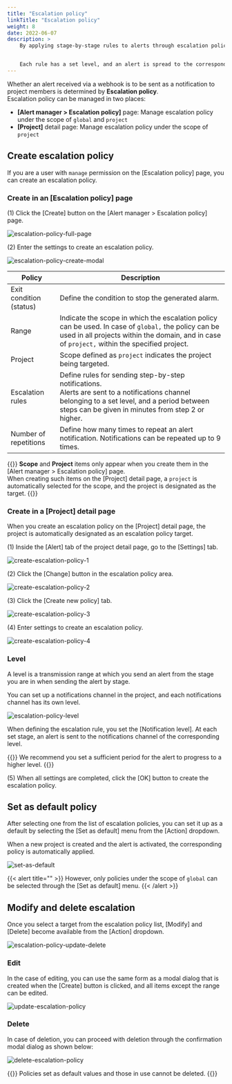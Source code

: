 ```yaml
---
title: "Escalation policy"
linkTitle: "Escalation policy"
weight: 8
date: 2022-06-07
description: >
    By applying stage-by-stage rules to alerts through escalation policies, alerts that have been received are effectively sent to members of the project.


    Each rule has a set level, and an alert is spread to the corresponding notifications channel for each level.
---
```


Whether an alert received via a webhook is to be sent as a notification to project members is determined by **Escalation policy**.
<br>
Escalation policy can be managed in two places:

- **[Alert manager > Escalation policy]** page: Manage escalation policy under the scope of `global` and `project`
- **[Project]** detail page: Manage escalation policy under the scope of `project`

## Create escalation policy

If you are a user with `manage` permission on the [Escalation policy] page, you can create an escalation policy.

### Create in an [Escalation policy] page
(1) Click the [Create] button on the [Alert manager > Escalation policy] page.

![escalation-policy-full-page](/docs/guides/alert-manager/escalation-policy-img/escalation-policy-full-page.png)

(2) Enter the settings to create an escalation policy.

![escalation-policy-create-modal](/docs/guides/alert-manager/escalation-policy-img/escalation-policy-create-modal.png)

| Policy        | Description                                                                                                  |
|-----------|-----------------------------------------------------------------------------------------------------|
| Exit condition (status) | Define the condition to stop the generated alarm.                                                                             |
| Range | Indicate the scope in which the escalation policy can be used. In case of `global,` the policy can be used in all projects within the domain, and in case of `project,` within the specified project. |
| Project | Scope defined as `project` indicates the project being targeted.                                                                  |
| Escalation rules | Define rules for sending step-by-step notifications.<br/>Alerts are sent to a notifications channel belonging to a set level, and a period between steps can be given in minutes from step 2 or higher.        |
| Number of repetitions | Define how many times to repeat an alert notification. Notifications can be repeated up to 9 times.                                                          |

{{<alert>}}
**Scope** and **Project** items only appear when you create them in the [Alert manager > Escalation policy] page.
<br>
When creating such items on the [Project] detail page, a `project` is automatically selected for the scope, and the project is designated as the target.
{{</alert>}}

### Create in a [Project] detail page
When you create an escalation policy on the [Project] detail page, the project is automatically designated as an escalation policy target.

(1) Inside the [Alert] tab of the project detail page, go to the [Settings] tab.

![create-escalation-policy-1](/docs/guides/alert-manager/escalation-policy-img/create-escalation-policy-1.png)

(2) Click the [Change] button in the escalation policy area.

![create-escalation-policy-2](/docs/guides/alert-manager/escalation-policy-img/create-escalation-policy-2.png)

(3) Click the [Create new policy] tab.

![create-escalation-policy-3](/docs/guides/alert-manager/escalation-policy-img/create-escalation-policy-3.png)

(4) Enter settings to create an escalation policy.

![create-escalation-policy-4](/docs/guides/alert-manager/escalation-policy-img/create-escalation-policy-4.png)

### Level

A level is a transmission range at which you send an alert from the stage you are in when sending the alert by stage.

You can set up a notifications channel in the project, and each notifications channel has its own level.

![escalation-policy-level](/docs/guides/alert-manager/escalation-policy-img/escalation-policy-level.png)

When defining the escalation rule, you set the [Notification level]. At each set stage, an alert is sent to the notifications channel of the corresponding level.

{{<alert>}}
We recommend you set a sufficient period for the alert to progress to a higher level.
{{</alert>}}

(5) When all settings are completed, click the [OK] button to create the escalation policy.




## Set as default policy

After selecting one from the list of escalation policies, you can set it up as a default by selecting the [Set as default] menu from the [Action] dropdown.

When a new project is created and the alert is activated, the corresponding policy is automatically applied.

![set-as-default](/docs/guides/alert-manager/escalation-policy-img/set-as-default.png)

{{< alert title="" >}}
However, only policies under the scope of `global` can be selected through the [Set as default] menu.
{{< /alert >}}




## Modify and delete escalation

Once you select a target from the escalation policy list, [Modify] and [Delete] become available from the [Action] dropdown.

![escalation-policy-update-delete](/docs/guides/alert-manager/escalation-policy-img/escalation-policy-update-delete.png)

### Edit

In the case of editing, you can use the same form as a modal dialog that is created when the [Create] button is clicked, and all items except the range can be edited.

![update-escalation-policy](/docs/guides/alert-manager/escalation-policy-img/update-escalation-policy.png)

### Delete

In case of deletion, you can proceed with deletion through the confirmation modal dialog as shown below:

![delete-escalation-policy](/docs/guides/alert-manager/escalation-policy-img/delete-escalation-policy.png)

{{<alert>}}
Policies set as default values ​​and those in use cannot be deleted.
{{</alert>}}
